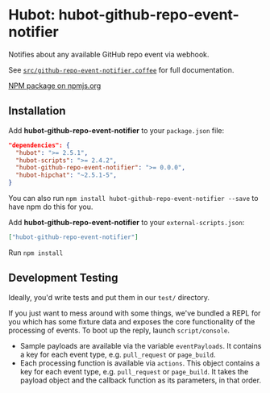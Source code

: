 # Hubot: hubot-github-repo-event-notifier

Notifies about any available GitHub repo event via webhook.

See [`src/github-repo-event-notifier.coffee`](src/github-repo-event-notifier.coffee) for full documentation.

[NPM package on npmjs.org](https://www.npmjs.org/package/hubot-github-repo-event-notifier)

## Installation

Add **hubot-github-repo-event-notifier** to your `package.json` file:

```json
"dependencies": {
  "hubot": ">= 2.5.1",
  "hubot-scripts": ">= 2.4.2",
  "hubot-github-repo-event-notifier": ">= 0.0.0",
  "hubot-hipchat": "~2.5.1-5",
}
```

You can also run `npm install hubot-github-repo-event-notifier --save` to have npm do this for you.

Add **hubot-github-repo-event-notifier** to your `external-scripts.json`:

```json
["hubot-github-repo-event-notifier"]
```

Run `npm install`

## Development Testing

Ideally, you'd write tests and put them in our `test/` directory.

If you just want to mess around with some things, we've bundled a REPL for
you which has some fixture data and exposes the core functionality of the
processing of events. To boot up the reply, launch `script/console`.

* Sample payloads are available via the variable `eventPayloads`. It
  contains a key for each event type, e.g. `pull_request` or `page_build`.
* Each processing function is available via `actions`. This object contains
  a key for each event type, e.g. `pull_request` or `page_build`. It takes
  the payload object and the callback function as its parameters, in that
  order.
